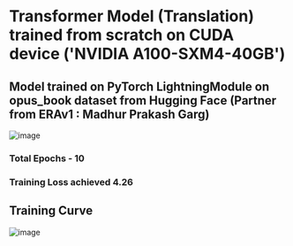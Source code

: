 # Transformer Model (Translation) trained from scratch on CUDA device ('NVIDIA A100-SXM4-40GB')

## Model trained on PyTorch LightningModule on opus_book dataset from Hugging Face (Partner from ERAv1 : Madhur Prakash Garg)

![image](https://github.com/RashiTech/ERA-V1/assets/90626052/77fbce53-ad1b-4b8a-9295-1d4ec1596052)

### Total Epochs - 10

### Training Loss achieved 4.26

## Training Curve

![image](https://github.com/RashiTech/ERA-V1/assets/90626052/cfe717f6-90ef-4055-9eb7-48b0496afc6e)

